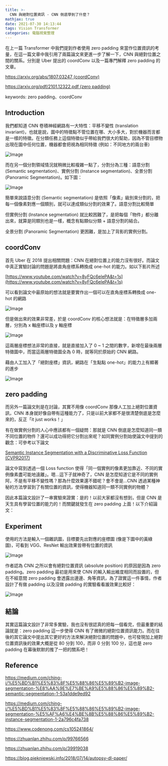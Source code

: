```yaml
---
title: >-
  CNN 與絕對位置資訊 - CNN 倒底學到了什麼？
mathjax: true
date: 2021-07-30 14:13:44
tags: Vision Transformer
categories: 電腦視覺整理
---
```


在上一篇 Transformer 中我們提到作者使用 zero padding 來當作位置資訊的考量，在這一篇文章中我引用了兩篇論文來更進一步了解一下，CNN 與絕對位置之間的關系。分別是 Uber 提出的 coordConv 以及一篇專門解釋 zero padding 的文章。

[https://arxiv.org/abs/1807.03247 (coordConv)](https://arxiv.org/abs/1807.03247)

[https://arxiv.org/pdf/2101.12322.pdf (zero padding)](https://arxiv.org/pdf/2101.12322.pdf)

keywords: zero padding、coordConv
<!--more-->

## Introduction

我們都知道 CNN 卷積神經網路有一大特性：平移不變性 (translation invariant)，也就是說，圖中的特徵點不管位置在哪、大小多大，對於機器而言都是一樣的特徵。在分類任務上這個特徵似乎帶給我們很大的幫助，因為不管目標物出現在圖中任何位置，機器都會把視為相同特徵 (例如：不同地方的兩台車)

![Image](https://i.imgur.com/onTxnsC.png)

而在另一個分割領域情況就稍微比較複雜一點了，分割分為三種：語意分割 (Semantic segmentation)、實例分割 (Instance segmentation)、全景分割 (Panoramic Segmentation)。如下圖：

![Image](https://i.imgur.com/UsG2YNH.png)

簡單來說語意分割 (Semantic segmentation) 是依照「像素」級別來分割的，把每一個像素對應一個類別，就可以達成類似分割的效果了。語意分割比較簡單

但實例分割 (Instance segmentation) 就比較困難了，是把每個「物件」都分離出來，就算是同類別也是一樣，概念有點類似分類 + 語意分割的結合。

全景分割 (Panoramic Segmentation) 更困難，是加上了背影的實例分割。

## coordConv

首先 Uber 在 2018 提出相關問題：CNN 在絕對位置上的能力沒有很好。而論文中真正實驗討論的問題是將直角座標系轉換成 one-hot 的能力。如以下影片所述

[https://www.youtube.com/watch?v=8yFQc6elePA&t=1s](https://www.youtube.com/watch?v=8yFQc6elePA&t=1s)

可以看到論文中最原始的想法就是要實作出一個可以在直角座標系轉換成 one-hot 的網路

![Image](https://i.imgur.com/GUmUB3h.png)

但是做出來的效果非常差，於是 coordConv 的核心想法就是：在特徵層多加兩層，分別為 x 軸座標以及 y 軸座標

![Image](https://i.imgur.com/xRe9gdk.png)

這兩層座標想法非常的直接，就是直接加入了 0 ~ 1 之間的數字，新增在最後兩層特徵圖中，而當這兩層特徵圖全為 0 時，就等同於原始的 CNN 網路。

藉由人工加入了「絕對座標」資訊，網路在「生點點 one-hot」的能力上有顯著的進步

![Image](https://i.imgur.com/s0fai2C.png)

## zero padding

而另外一篇論文則是在討論，其實不用像 coordConv 那像人工加上絕對位置資訊，CNN 本身就好像自帶有這種能力了，只是以前大家都不是很清楚倒底是怎麼來的，反正「it just works！」

有在做實例分割的人心中應該都有一個疑問：那就是 CNN 倒底是怎麼知道同一類不同位置的物件？還可以成功得把它分割出來呢？如同實例分割始使論文中提到的觀念：可參考以下論文

[Semantic Instance Segmentation with a Discriminative Loss Function (CVPR2017)](https://arxiv.org/abs/1708.02551)

論文中寫到透過一個 Loss function 使得「同一個實例的像素更加靠近、不同的實例像素盡可能地遠離」。嗯…這下子就神奇了，CNN 是怎麼知道它是不同的實例阿，不是有平移不變性嗎？那為什麼效果還不錯呢？會不會是…CNN 透過某種神秘的方法學習到了有關位置的資訊，使得機器知道同一類不同實例的物體？

因此本篇論文設計了一串實驗來證實：是的！以前大家都沒有想到，但是 CNN 是天生具有學習位置的能力的！而關鍵就發生在 zero padding 上面！以下介紹論文：

## Experiment

使用的方法是輸入一個雜訊圖，目標要先出對應的座標圖 (像是下圖中的黃綠圖)，可看到 VGG、ResNet 輸出效果皆帶有位置的資訊

![Image](https://i.imgur.com/Dm1mawX.png)

作者認為 CNN 之所以會有絕對位置資訊 (absolute position) 的原因是因為 zero padding。zero padding 最初是用來使 CNN 的輸入輸出維度相同而設置的，但在不經意間 zero padding 會透露出邊邊、角等資訊，為了證實這一件事情，作者設計了有做 padding 以及沒做 padding 的實驗看看誰效果比較好：

![Image](https://i.imgur.com/b7hqfCG.png)

## 結論

其實這篇論文設計了非常多實驗，我也沒有很認真的把每一個看完，但最重要的結論就是：zero padding 這一步使得 CNN 有了微微的絕對位置資訊能力。而在往後的其它論文中提出其它更好的方法來解決絕對位置的問題中，也可發現加上絕對位置資訊後的效果大概是從 80 分到 100，而非 0 分到 100 分，這也是 zero padding 在幕後默默的推了一把的關系吧！

## Reference

https://medium.com/ching-i/%E5%BD%B1%E5%83%8F%E5%88%86%E5%89%B2-image-segmentation-%E8%AA%9E%E7%BE%A9%E5%88%86%E5%89%B2-semantic-segmentation-1-53a1dde9ed92

https://medium.com/ching-i/%E5%BD%B1%E5%83%8F%E5%88%86%E5%89%B2-image-segmentation-%E5%AF%A6%E4%BE%8B%E5%88%86%E5%89%B2-instance-segmentation-1-2a796c4fa738

https://www.codenong.com/cs105241864/

https://zhuanlan.zhihu.com/p/99766566

https://zhuanlan.zhihu.com/p/39919038

https://blog.piekniewski.info/2018/07/14/autopsy-dl-paper/